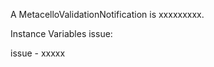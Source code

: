 A MetacelloValidationNotification is xxxxxxxxx.Instance Variables	issue:		<Object>issue	- xxxxx
